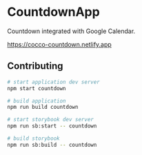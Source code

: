# CountdownApp

Countdown integrated with Google Calendar.

https://cocco-countdown.netlify.app

## Contributing

```bash
# start application dev server
npm start countdown

# build application
npm run build countdown

# start storybook dev server
npm run sb:start -- countdown

# build storybook
npm run sb:build -- countdown
```
